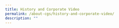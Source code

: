 ```yaml
---
title: History and Corporate Video
permalink: /about-cgs/history-and-corporate-video/
description: ""
---
```

